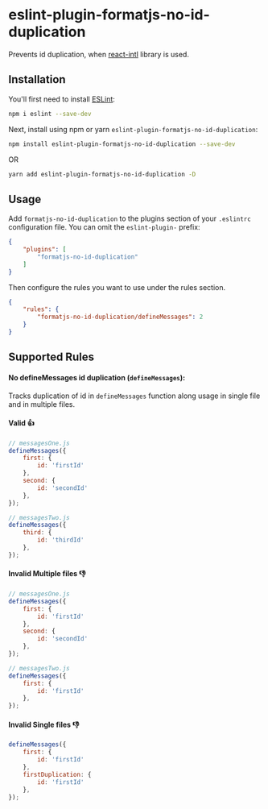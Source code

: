 # eslint-plugin-formatjs-no-id-duplication

Prevents id duplication, when [react-intl](https://formatjs.io/) library is used.

## Installation

You'll first need to install [ESLint](https://eslint.org/):

```sh
npm i eslint --save-dev
```

Next, install using npm or yarn `eslint-plugin-formatjs-no-id-duplication`:

```sh
npm install eslint-plugin-formatjs-no-id-duplication --save-dev
```
OR

```sh
yarn add eslint-plugin-formatjs-no-id-duplication -D
```

## Usage

Add `formatjs-no-id-duplication` to the plugins section of your `.eslintrc` configuration file. You can omit the `eslint-plugin-` prefix:

```json
{
    "plugins": [
        "formatjs-no-id-duplication"
    ]
}
```


Then configure the rules you want to use under the rules section.

```json
{
    "rules": {
        "formatjs-no-id-duplication/defineMessages": 2
    }
}
```

## Supported Rules

#### No defineMessages id duplication (`defineMessages`):

Tracks duplication of id in `defineMessages` function along usage in single file and in multiple files. 

#### Valid 👍
```js
// messagesOne.js
defineMessages({
    first: {
        id: 'firstId'
    },
    second: {
        id: 'secondId'
    },
});

// messagesTwo.js
defineMessages({
    third: {
        id: 'thirdId'
    },
});
```

#### Invalid Multiple files 👎
```js
// messagesOne.js
defineMessages({
    first: {
        id: 'firstId'
    },
    second: {
        id: 'secondId'
    },
});

// messagesTwo.js
defineMessages({
    first: {
        id: 'firstId'
    },
});
```

#### Invalid Single files 👎
```js
defineMessages({
    first: {
        id: 'firstId'
    },
    firstDuplication: {
        id: 'firstId'
    },
});
```

